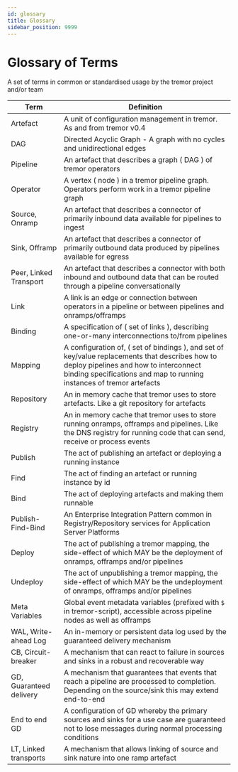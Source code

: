 ```yaml
---
id: glossary
title: Glossary
sidebar_position: 9999
---
```


# Glossary of Terms

A set of terms in common or standardised usage by the tremor project and/or team

|Term|Definition|
|---|---|
|Artefact|A unit of configuration management in tremor. As and from tremor v0.4|
|DAG|Directed Acyclic Graph - A graph with no cycles and unidirectional edges|
|Pipeline|An artefact that describes a graph ( DAG ) of tremor operators|
|Operator|A vertex ( node ) in a tremor pipeline graph. Operators perform work in a tremor pipeline graph|
|Source, Onramp|An artefact that describes a connector of primarily inbound data available for pipelines to ingest|
|Sink, Offramp|An artefact that describes a connector of primarily outbound data produced by pipelines available for egress|
|Peer, Linked Transport|An artefact that describes a connector with both inbound and outbound data that can be routed through a pipeline conversationally|
|Link|A link is an edge or connection between operators in a pipeline or between pipelines and onramps/offramps|
|Binding|A specification of ( set of links ), describing one-or-many interconnections to/from pipelines|
|Mapping|A configuration of, ( set of bindings ), and set of key/value replacements that describes how to deploy pipelines and how to interconnect binding specifications and map to running instances of tremor artefacts|
|Repository|An in memory cache that tremor uses to store artefacts. Like a git repository for artefacts|
|Registry|An in memory cache that tremor uses to store running onramps, offramps and pipelines. Like the DNS registry for running code that can send, receive or process events|
|Publish|The act of publishing an artefact or deploying a running instance|
|Find|The act of finding an artefact or running instance by id|
|Bind|The act of deploying artefacts and making them runnable|
|Publish-Find-Bind|An Enterprise Integration Pattern common in Registry/Repository services for Application Server Platforms|
|Deploy|The act of publishing a tremor mapping, the side-effect of which MAY be the deployment of onramps, offramps and/or pipelines|
|Undeploy|The act of unpublishing a tremor mapping, the side-effect of which MAY be the undeployment of onramps, offramps and/or pipelines|
|Meta Variables|Global event metadata variables (prefixed with `$` in tremor-script), accessible across pipeline nodes as well as offramps |
|WAL, Write-ahead Log|An in-memory or persistent data log used by the guaranteed delivery mechanism|
|CB, Circuit-breaker|A mechanism that can react to failure in sources and sinks in a robust and recoverable way|
|GD, Guaranteed delivery|A mechanism that guarantees that events that reach a pipeline are processed to completion. Depending on the source/sink this may extend end-to-end|
|End to end GD|A configuration of GD whereby the primary sources and sinks for a use case are guaranteed not to lose messages during normal processing conditions|
|LT, Linked transports|A mechanism that allows linking of source and sink nature into one ramp artefact|
